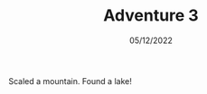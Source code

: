 ---
title: Adventure 3
body: Scaled a mountain. Found a lake!
date: 05/12/2022
previewImg: /img/example.jpg
previewImgAlt: Example alt 3
location: Dirty Harry’s Peak
locationUrl: https://www.wta.org/go-hiking/hikes/dirty-harrys-peak
distance: 9 miles
duration: 5 hours
intensity: Rigorous
collection:
  - '2022'
---